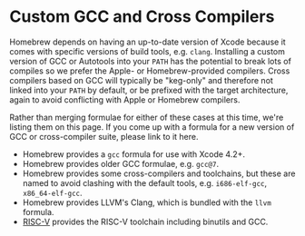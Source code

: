 # Custom GCC and Cross Compilers

Homebrew depends on having an up-to-date version of Xcode because it comes with specific versions of build tools, e.g. `clang`. Installing a custom version of GCC or Autotools into your `PATH` has the potential to break lots of compiles so we prefer the Apple- or Homebrew-provided compilers. Cross compilers based on GCC will typically be "keg-only" and therefore not linked into your `PATH` by default, or be prefixed with the target architecture, again to avoid conflicting with Apple or Homebrew compilers.

Rather than merging formulae for either of these cases at this time, we're listing them on this page. If you come up with a formula for a new version of GCC or cross-compiler suite, please link to it here.

- Homebrew provides a `gcc` formula for use with Xcode 4.2+.
- Homebrew provides older GCC formulae, e.g. `gcc@7`.
- Homebrew provides some cross-compilers and toolchains, but these are named to avoid clashing with the default tools, e.g. `i686-elf-gcc`, `x86_64-elf-gcc`.
- Homebrew provides LLVM's Clang, which is bundled with the `llvm` formula.
- [RISC-V](https://github.com/riscv/homebrew-riscv) provides the RISC-V toolchain including binutils and GCC.
